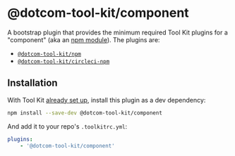 # @dotcom-tool-kit/component

A bootstrap plugin that provides the minimum required Tool Kit plugins for a "component" (aka an [npm module](https://github.com/Financial-Times/next/wiki/Naming-Conventions#npm-modules)). The plugins are:

- [`@dotcom-tool-kit/npm`](https://github.com/Financial-Times/dotcom-tool-kit/tree/main/plugins/npm)
- [`@dotcom-tool-kit/circleci-npm`](https://github.com/Financial-Times/dotcom-tool-kit/tree/main/plugins/circleci-npm)

## Installation

With Tool Kit [already set up](https://github.com/financial-times/dotcom-tool-kit#installing-and-using-tool-kit), install this plugin as a dev dependency:

```sh
npm install --save-dev @dotcom-tool-kit/component
```

And add it to your repo's `.toolkitrc.yml`:

```yaml
plugins:
    - '@dotcom-tool-kit/component'
```

